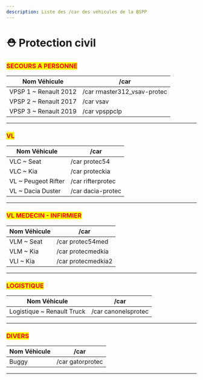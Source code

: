 ```yaml
---
description: Liste des /car des véhicules de la BSPP
---
```


# ⛑️ Protection civil

### <mark style="color:red;">SECOURS A PERSONNE</mark>

| Nom Véhicule           | /car                         |
| ---------------------- | ---------------------------- |
| VPSP 1 \~ Renault 2012 | /car rmaster312\_vsav-protec |
| VPSP 2 \~ Renault 2017 | /car vsav                    |
| VPSP 3 \~ Renault 2019 | /car vpsppclp                |

***

### <mark style="color:red;">VL</mark>

| Nom Véhicule         | /car              |
| -------------------- | ----------------- |
| VLC \~ Seat          | /car protec54     |
| VLC \~ Kia           | /car proteckia    |
| VL \~ Peugeot Rifter | /car rifterprotec |
| VL \~ Dacia Duster   | /car dacia-protec |

***

### <mark style="color:red;">VL MEDECIN - INFIRMIER</mark>

| Nom Véhicule | /car               |
| ------------ | ------------------ |
| VLM \~ Seat  | /car protec54med   |
| VLM \~ Kia   | /car protecmedkia  |
| VLI \~ Kia   | /car protecmedkia2 |

***

### <mark style="color:red;">LOGISTIQUE</mark>

| Nom Véhicule                | /car                |
| --------------------------- | ------------------- |
| Logistique \~ Renault Truck | /car canonelsprotec |

***

### <mark style="color:red;">DIVERS</mark>

| Nom Véhicule | /car             |
| ------------ | ---------------- |
| Buggy        | /car gatorprotec |

***
